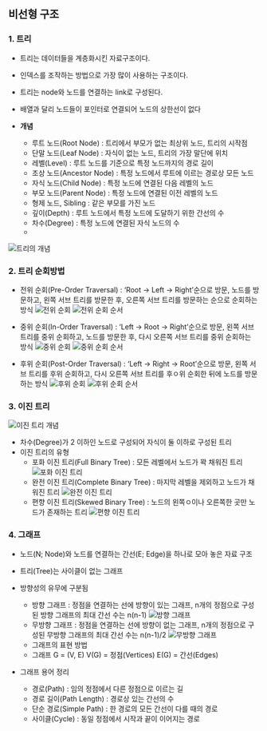 ## 비선형 구조 

 ### __1. 트리__
- 트리는 데이터들을 계층화시킨 자료구조이다.
- 인덱스를 조작하는 방법으로 가장 많이 사용하는 구조이다.
- 트리는 node와 노드를 연결하는 link로 구성된다.
- 배열과 달리 노드들이 포인터로 연결되어 노드의 상한선이 없다

- __개념__
	 	
	- 루트 노드(Root Node) : 트리에서 부모가 없는 최상위 노드, 트리의 시작점
	- 단말 노드(Leaf Node) : 자식이 없는 노드, 트리의 가장 말단에 위치
	- 레벨(Level) : 루트 노드를 기준으로 특정 노드까지의 경로 길이
	- 조상 노드(Ancestor Node) : 특정 노드에서 루트에 이르는 경로상 모든 노드
	- 자식 노드(Child Node) : 특정 노드에 연결된 다음 레벨의 노드
	- 부모 노드(Parent Node) : 특정 노드에 연결된 이전 레벨의 노드
	- 형제 노드, Sibling : 같은 부모를 가진 노드
	- 깊이(Depth) : 루트 노드에서 특정 노드에 도달하기 위한 간선의 수
	- 차수(Degree) : 특정 노드에 연결된 자식 노드의 수
	- 
![트리의 개념](./imgs/tree_concept.png)

 ### __2. 트리 순회방법__
 
- 전위 순회(Pre-Order Traversal) : ‘Root -> Left -> Right’순으로 방문, 노드를 방문하고, 왼쪽 서브 트리를 방문한 후, 오른쪽 서브 트리를 방문하는 순으로 순회하는 방식
![전위 순회](./imgs/before_seq.png)
![전위 순회 순서](./imgs/before_traversal.png)
	
- 중위 순회(In-Order Traversal) : ‘Left -> Root -> Right’순으로 방문, 왼쪽 서브 트리를 중위 순회하고, 노드를 방문한 후, 다시 오른쪽 서브 트리를 중위 순회하는 방식
![중위 순회](./imgs/mid_seq.png)
![중위 순회 순서](./imgs/mid_traversal.png)

- 후위 순회(Post-Order Traversal) : ‘Left -> Right -> Root’순으로 방문, 왼쪽 서브 트리를 후위 순회하고, 다시 오른쪽 서브 트리를 후ㅇ위 순회한 뒤에 노드를 방문하는 방식
![후위 순회](./imgs/after_seq.png)
![후위 순회 순서](./imgs/after_traversal.png)
	
 ### __3. 이진 트리__
 
 ![이진 트리 개념](./imgs/binary_con.png)
 
- 차수(Degree)가 2 이하인 노드로 구성되어 자식이 둘 이하로 구성된 트리
- 이진 트리의 유형 
	- 포화 이진 트리(Full Binary Tree) : 모든 레벨에서 노드가 꽉 채워진 트리
	![포화 이진 트리](./imgs/full_binary.png)	
	- 완전 이진 트리(Complete Binary Tree) : 마지막 레벨을 제외하고 노드가 채워진 트리
	![완전 이진 트리](./imgs/saturated_binary.png)
	- 편향 이진 트리(Skewed Binary Tree) : 노드의 왼쪽ㅇ이나 오른쪽한 곳만 노드가 존재하는 트리
	![편향 이진 트리](./imgs/deflection_binary.png)

 ### __4. 그래프__
 
- 노드(N; Node)와 노드를 연결하는 간선(E; Edge)을 하나로 모아 놓은 자료 구조
- 트리(Tree)는 사이클이 없는 그래프
- 방향성의 유무에 구분됨
	- 방향 그래프 : 정점을 연결하는 선에 방향이 있는 그래프, n개의 정점으로 구성된 방향 그래프의 최대 간선 수는 n(n-1)
	![방향 그래프](./imgs/direction_graghs.png)
	- 무방향 그래프 : 정점을 연결하는 선에 방향이 없는 그래프, n개의 정점으로 구성된 무방향 그래프의 최대 간선 수는 n(n-1)/2
	![무방향 그래프](./imgs/undirec_graghs.png)
	- 그래프의 표현 방법 
	- 그래프  G = (V, E)
		V(G) = 정점(Vertices)
		E(G) = 간선(Edges)

- 그래프 용어 정리
	- 경로(Path) : 임의 정점에서 다른 정점으로 이르는 길
	- 경로 길이(Path Length) :  경로상 있는 간선의 수
	- 단순 경로(Simple Path) : 한 경로의 모든 간선이 다를 때의 경로
	- 사이클(Cycle) : 동일 정점에서 시작과 끝이 이어지는 경로

